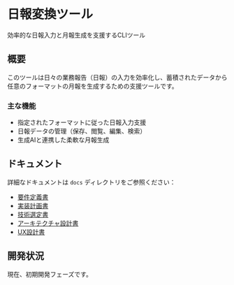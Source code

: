 # 日報変換ツール

効率的な日報入力と月報生成を支援するCLIツール

## 概要

このツールは日々の業務報告（日報）の入力を効率化し、蓄積されたデータから任意のフォーマットの月報を生成するための支援ツールです。

### 主な機能

- 指定されたフォーマットに従った日報入力支援
- 日報データの管理（保存、閲覧、編集、検索）
- 生成AIと連携した柔軟な月報生成

## ドキュメント

詳細なドキュメントは `docs` ディレクトリをご参照ください：

- [要件定義書](docs/requirements.md)
- [実装計画書](docs/implementation_plan.md) 
- [技術選定書](docs/tech_stack.md)
- [アーキテクチャ設計書](docs/architecture.md)
- [UX設計書](docs/ux_design.md)

## 開発状況

現在、初期開発フェーズです。